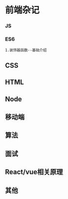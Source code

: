 # 前端杂记
### JS
### ES6
    1.装饰器函数--基础介绍
## CSS
## HTML
## Node
## 移动端
## 算法
## 面试
## React/vue相关原理
## 其他
